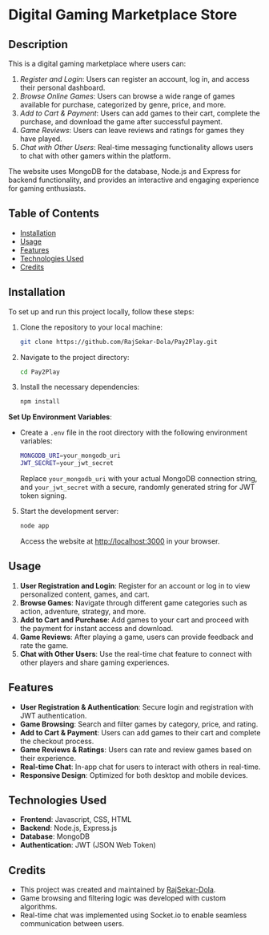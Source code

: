 # Digital Gaming Marketplace Store

## Description

This is a digital gaming marketplace where users can:
1. *Register and Login*: Users can register an account, log in, and access their personal dashboard.
2. *Browse Online Games*: Users can browse a wide range of games available for purchase, categorized by genre, price, and more.
3. *Add to Cart & Payment*: Users can add games to their cart, complete the purchase, and download the game after successful payment.
4. *Game Reviews*: Users can leave reviews and ratings for games they have played.
5. *Chat with Other Users*: Real-time messaging functionality allows users to chat with other gamers within the platform.
   
The website uses MongoDB for the database, Node.js and Express for backend functionality, and provides an interactive and engaging experience for gaming enthusiasts.

## Table of Contents

- [Installation](#installation)
- [Usage](#usage)
- [Features](#features)
- [Technologies Used](#technologies-used)
- [Credits](#credits)

## Installation

To set up and run this project locally, follow these steps:

1. Clone the repository to your local machine:
    ```bash
    git clone https://github.com/RajSekar-Dola/Pay2Play.git
    ```

2. Navigate to the project directory:
    ```bash
    cd Pay2Play
    ```

3. Install the necessary dependencies:
    ```bash
    npm install
    ```

**Set Up Environment Variables**:
   - Create a `.env` file in the root directory with the following environment variables:

     ```bash
     MONGODB_URI=your_mongodb_uri
     JWT_SECRET=your_jwt_secret
     ```

     Replace `your_mongodb_uri` with your actual MongoDB connection string, and `your_jwt_secret` with a secure, randomly generated string for JWT token signing.


5. Start the development server:
    ```bash
    node app
    ```

   Access the website at [http://localhost:3000](http://localhost:3000) in your browser.

## Usage

1. **User Registration and Login**: Register for an account or log in to view personalized content, games, and cart.
2. **Browse Games**: Navigate through different game categories such as action, adventure, strategy, and more.
3. **Add to Cart and Purchase**: Add games to your cart and proceed with the payment for instant access and download.
4. **Game Reviews**: After playing a game, users can provide feedback and rate the game.
5. **Chat with Other Users**: Use the real-time chat feature to connect with other players and share gaming experiences.


## Features

- **User Registration & Authentication**: Secure login and registration with JWT authentication.
- **Game Browsing**: Search and filter games by category, price, and rating.
- **Add to Cart & Payment**: Users can add games to their cart and complete the checkout process.
- **Game Reviews & Ratings**: Users can rate and review games based on their experience.
- **Real-time Chat**: In-app chat for users to interact with others in real-time.
- **Responsive Design**: Optimized for both desktop and mobile devices.

## Technologies Used

- **Frontend**: Javascript, CSS, HTML
- **Backend**: Node.js, Express.js
- **Database**: MongoDB
- **Authentication**: JWT (JSON Web Token)

## Credits

- This project was created and maintained by [RajSekar-Dola](https://github.com/RajSekar-Dola).
- Game browsing and filtering logic was developed with custom algorithms.
- Real-time chat was implemented using Socket.io to enable seamless communication between users.

